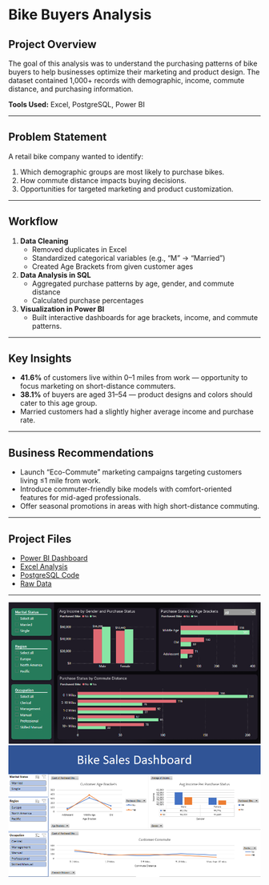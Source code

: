 # Bike Buyers Analysis

## Project Overview
The goal of this analysis was to understand the purchasing patterns of bike buyers to help businesses optimize their marketing and product design.
The dataset contained 1,000+ records with demographic, income, commute distance, and purchasing information.

**Tools Used:** Excel, PostgreSQL, Power BI

---

## Problem Statement
A retail bike company wanted to identify:
1. Which demographic groups are most likely to purchase bikes.
2. How commute distance impacts buying decisions.
3. Opportunities for targeted marketing and product customization.

---

## Workflow
1. **Data Cleaning**
   - Removed duplicates in Excel
   - Standardized categorical variables (e.g., “M” → “Married”)
   - Created Age Brackets from given customer ages
2. **Data Analysis in SQL**  
   - Aggregated purchase patterns by age, gender, and commute distance  
   - Calculated purchase percentages  
3. **Visualization in Power BI**  
   - Built interactive dashboards for age brackets, income, and commute patterns.

---

## Key Insights
- **41.6%** of customers live within 0–1 miles from work — opportunity to focus marketing on short-distance commuters.  
- **38.1%** of buyers are aged 31–54 — product designs and colors should cater to this age group.  
- Married customers had a slightly higher average income and purchase rate.  

---

## Business Recommendations
- Launch “Eco-Commute” marketing campaigns targeting customers living ≤1 mile from work.
- Introduce commuter-friendly bike models with comfort-oriented features for mid-aged professionals.
- Offer seasonal promotions in areas with high short-distance commuting.

---

## Project Files
- [Power BI Dashboard](Bike_Buyers_Power_BI.pbix)
- [Excel Analysis](Bike_Buyers_Excel.xlsx)
- [PostgreSQL Code](Bike_Buyers_SQL.sql)
- [Raw Data](Bike_Buyers_CSV.csv)
---
![Power BI Dashboard Screenshot](https://github.com/GabrielAramayisyan/Bike-Buyers-Analysis/blob/main/Screenshots/Power_BI_Dashboard.png)
![Excel Dashboard Screenshot](https://github.com/GabrielAramayisyan/Bike-Buyers-Analysis/blob/main/Screenshots/Excel_Dashboard.png)
